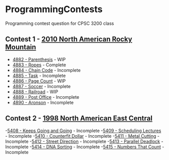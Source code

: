 # ProgrammingContests
Programming contest question for CPSC 3200 class
## Contest 1 - [2010 North American Rocky Mountain](https://icpcarchive.ecs.baylor.edu/index.php?option=com_onlinejudge&Itemid=8&category=408)
- [4882 - Parenthesis](https://vjudge.net/problem/UVALive-4882) - WIP
- [4883 - Ropes](https://vjudge.net/problem/UVALive-4883) - Complete
- [4884 - Chain Code](https://vjudge.net/problem/UVALive-4884) - Incomplete
- [4885 - Task](https://vjudge.net/problem/UVALive-4885) - Incomplete
- [4886 - Page Count](https://vjudge.net/problem/UVALive-4886) - WIP
- [4887 - Soccer](https://vjudge.net/problem/UVALive-4887) - Incomplete
- [4888 - Railroad](https://vjudge.net/problem/UVALive-4888) - WIP
- [4889 - Post Office](https://vjudge.net/problem/UVALive-4889) - Incomplete
- [4890 - Aronson](https://vjudge.net/problem/UVALive-4890) - Incomplete

## Contest 2 - [1998 North American East Central](https://icpcarchive.ecs.baylor.edu/index.php?option=com_onlinejudge&Itemid=8&category=494)
-[5408 - Keeps Going and Going](https://vjudge.net/problem/UVALive-5408) - Incomplete
-[5409 - Scheduling Lectures](https://vjudge.net/problem/UVALive-5409) - Incomplete
-[5410 - Counterfit Dollar](https://vjudge.net/problem/UVALive-5410) - Incomplete
-[5411 - Metal Cutting](https://vjudge.net/problem/UVALive-5411) - Incomplete
-[5412 - Street Direction](https://vjudge.net/problem/UVALive-5412) - Incomplete
-[5413 - Parallel Deadlock](https://vjudge.net/problem/UVALive-5413) - Incomplete
-[5414 - DNA Sorting](https://vjudge.net/problem/UVALive-5414) - Incomplete
-[5415 - Numbers That Count](https://vjudge.net/problem/UVALive-5415) - Incomplete
